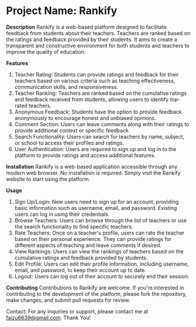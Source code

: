 # Project Name: Rankify

**Description**
Rankify is a web-based platform designed to facilitate feedback from students about their teachers. Teachers are ranked based on the ratings and feedback provided by their students. It aims to create a transparent and constructive environment for both students and teachers to improve the quality of education.

**Features**

1. Teacher Rating: Students can provide ratings and feedback for their teachers based on various criteria such as teaching effectiveness, communication skills, and responsiveness.
2. Teacher Ranking: Teachers are ranked based on the cumulative ratings and feedback received from students, allowing users to identify top-rated teachers.
3. Anonymous Feedback: Students have the option to provide feedback anonymously to encourage honest and unbiased opinions.
4. Comment Section: Users can leave comments along with their ratings to provide additional context or specific feedback.
5. Search Functionality: Users can search for teachers by name, subject, or school to access their profiles and ratings.
6. User Authentication: Users are required to sign up and log in to the platform to provide ratings and access additional features.
   
**Installation**
Rankify is a web-based application accessible through any modern web browser. No installation is required. Simply visit the Rankify website to start using the platform.

**Usage**

1. Sign Up/Login: New users need to sign up for an account, providing basic information such as username, email, and password. Existing users can log in using their credentials.
2. Browse Teachers: Users can browse through the list of teachers or use the search functionality to find specific teachers.
3. Rate Teachers: Once on a teacher's profile, users can rate the teacher based on their personal experience. They can provide ratings for different aspects of teaching and leave comments if desired.
4. View Rankings: Users can view the rankings of teachers based on the cumulative ratings and feedback provided by students.
5. Edit Profile: Users can edit their profile information, including username, email, and password, to keep their account up to date.
6. Logout: Users can log out of their account to securely end their session.
   
**Contributing**
Contributions to Rankify are welcome. If you're interested in contributing to the development of the platform, please fork the repository, make changes, and submit pull requests for review.

Contact:
For any inquiries or support, please contact me at faizu6639@gmail.com.
Thank You!
